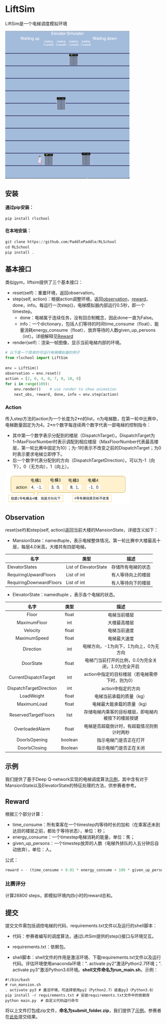 # LiftSim

LiftSim是一个电梯调度模拟环境

<img src="demo_image.gif" width="400"/>


## 安装

#### 通过pip安装：

```python
pip install rlschool
```

#### 在本地安装：

```python
git clone https://github.com/PaddlePaddle/RLSchool
cd RLSchool
pip install .
```


## 基本接口

类似gym，liftsim提供了三个基本接口：

- reset(self)：重置环境，返回observation。
- step(self, action)：根据action调整环境，返回[observation](#Observation)，[reward](#Reward)，done，info。每运行一次step()，电梯模拟器内部运行0.5秒，即一个timestep。
    - done：电梯属于连续任务，没有回合制概念，因此done一直为False。
    - info：一个dictionary，包括人们等待的时间time_consume（float）、能量消耗energy_consume（float）、放弃等待的人数given_up_persons（int）。详细解释见[Reward](#Reward)
- render(self)：渲染一帧图像，显示当前电梯内部的环境。

```python
# 以下是一个简单的可运行电梯模拟器的例子
from rlschool import LiftSim

env = LiftSim()
observation = env.reset()
action = [2, 0, 4, 0, 7, 0, 10, 0]
for i in range(100):
    env.render()    # use render to show animation
    next_obs, reward, done, info = env.step(action)
```

### Action

传入step方法的action为一个长度为2\*n的list，n为电梯数，在第一轮中比赛中，电梯数量固定为为4。2*n个数字每连续两个数字代表一部电梯的控制指令：
- 其中第一个数字表示分配到的楼层（DispatchTarget）。DispatchTarget为1~MaxFloorNumber时表示调配到相应楼层（MaxFloorNumber代表最高楼层，第一轮比赛中固定为10）；为-1时表示不改变之前的DispatchTarget；为0时表示要求电梯立即停下。
- 后一个数字代表分配到的方向（DispatchTargetDirection）。可以为-1（向下），0（无方向），1（向上）。

<img src="elevator_indicator.png" width="400"/>


## Observation

reset(self)和step(self, action)返回当前大楼的MansionState，详细含义如下：

- MansionState：namedtuple，表示电梯整体情况。第一轮比赛中大楼最高十层，每层4.0米高，大楼共有四部电梯。

|名字                       |类型                  |描述            |
|--------------------------|----------------------|---------------|
|ElevatorStates            |List of ElevatorState |存储所有电梯的状态|
|RequiringUpwardFloors     |List of int           |有人等待向上的楼层|
|RequiringDownwardFloors   |List of int           |有人等待向下的楼层|


- ElevatorState：namedtuple ，表示各个电梯的状态。

| 名字                    | 类型     | 描述                                        |
| :----------------------:| :-----: | :----------------------------------------: |
| Floor                   | float   | 电梯当前楼层                                 |
| MaximumFloor            | int     | 大楼最高楼层                                 |
| Velocity                | float   | 电梯当前速度                                 |
| MaximumSpeed            | float   | 电梯最大速度                                 |
| Direction               | int     | 电梯方向，-1为向下，1为向上，0为无方向           |
| DoorState               | float   | 电梯门当前打开的比例，0.0为完全关闭，1.0为完全开启|
| CurrentDispatchTarget   | int     | action中指定的目标楼层（若电梯需停下时，则为0）   |
| DispatchTargetDirection | int     | action中指定的方向                           |
| LoadWeight              | float   | 电梯当前承载的质量（kg）                       |
| MaximumLoad             | float   | 电梯最大能承载的质量（kg）                     |
| ReservedTargetFloors    | list    | 存储电梯内乘客的目标楼层，即电梯内被按下的楼层按键 |
| OverloadedAlarm         | float   | 电梯是否超载倒计时，有超载情况则倒计时两秒        |
| DoorIsOpening           | boolean | 指示电梯门是否正在打开                         |
| DoorIsClosing           | Boolean | 指示电梯门是否正在关闭                         |


## 示例

我们提供了基于Deep Q-network实现的电梯调度算法[示例][demo]，其中含有对于MansionState以及ElevatorState的特征处理的方法，供参赛者参考。

## Reward

根据三个部分计算：

- time_consume：所有乘客在一个timestep内等待时长的加和（在乘客还未到达目的楼层之前，都处于等待状态），单位：秒；
- energy_consume：一个timestep电梯消耗的能量，单位：焦；
- given_up_persons：一个timestep放弃的人数（电梯外排队的人五分钟后自动放弃），单位：人。

公式：

```python
reward = - (time_consume + 0.01 * energy_consume + 100 * given_up_persons) * 1e-4
```

### 比赛评分

计算28800 steps，即模拟环境内四小时的reward总和。

## 提交

提交文件需包括调控电梯的代码、requirements.txt文件以及运行的shell脚本：

- 代码：参赛者编写的调度算法，通过LiftSim提供的step()接口与环境交互。

- requirements.txt：依赖包。

- shell脚本：shell文件的作用是激活环境、下载requirements.txt文件以及运行代码。评估环境使用anaconda环境：". activate py2"激活Python2.7环境；". activate py3"激活Python3.6环境。**shell文件命名为run_main.sh**，示例：
```shell
#!/bin/bash
# run_mansion.sh
. activate py3 # 激活环境，可选择使用py2（Python2.7）或者py3（Python3.6）
pip install -r requirements.txt # 安装requirements.txt文件中的依赖库
python main.py  # 自定义代码运行命令
```

将以上文件打包成zip文件，**命名为submit_folder.zip**，我们提供了[示例][submit_folder]。参赛者在[此处][submit]提交结果。


[demo]: https://github.com/PaddlePaddle/RLSchool/tree/master/baseline/liftsim_baseline
[submit]: https://aistudio.baidu.com/aistudio/competition/detail/11
[submit_folder]: https://github.com/Banmahhhh/RLSchool/blob/master/rlschool/liftsim/submit_folder.zip
